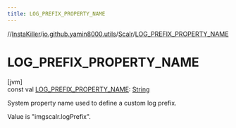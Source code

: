 ```yaml
---
title: LOG_PREFIX_PROPERTY_NAME
---
```

//[InstaKiller](../../../index.html)/[io.github.yamin8000.utils](../index.html)/[Scalr](index.html)/[LOG_PREFIX_PROPERTY_NAME](-l-o-g_-p-r-e-f-i-x_-p-r-o-p-e-r-t-y_-n-a-m-e.html)



# LOG_PREFIX_PROPERTY_NAME



[jvm]\
const val [LOG_PREFIX_PROPERTY_NAME](-l-o-g_-p-r-e-f-i-x_-p-r-o-p-e-r-t-y_-n-a-m-e.html): [String](https://kotlinlang.org/api/latest/jvm/stdlib/kotlin/-string/index.html)



System property name used to define a custom log prefix.



Value is "imgscalr.logPrefix".




